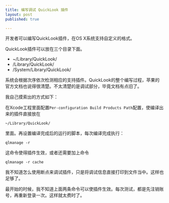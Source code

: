 ```yaml
---
title: 编写调试 QuickLook 插件
layout: post
published: true

---
```


开发者可以编写QuickLook插件，在OS X系统支持自定义的格式。

QuickLook插件可以放在三个目录下面。

* ~/Library/QuickLook/
* /Library/QuickLook/
* /System/Library/QuickLook/

系统会根据次序依次检测相应的支持插件。QuickLook的整个编写过程，苹果的官方文档也说得很清楚。不太清楚的是调试部分，毕竟文档有点旧了。

我自己摸索出的方式如下：

在Xcode工程里面配置`Per-configuration Build Products Path`配置，使编译出来的插件直接放在

	~/Library/QuickLook/
	
里面。再设置编译完成后的运行的脚本，每次编译完成执行：

	qlmanage -r
	
这命令使得插件生效，或者还需要加上命令

	qlmanage -r cache

我不知道怎么使用断点来调试插件，只是将调试信息直接打印到文件当中。这样也足够了。

最开始的时候，我不知道上面两条命令可以使插件生效。每次测试，都是先注销账号，再重新登录一次。这样就太费时了。


 

